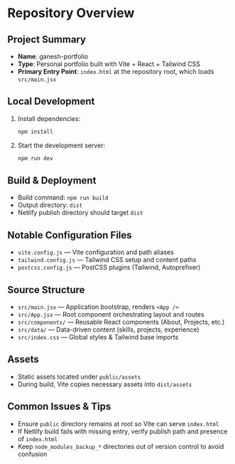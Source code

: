 # Repository Overview

## Project Summary
- **Name**: ganesh-portfolio
- **Type**: Personal portfolio built with Vite + React + Tailwind CSS
- **Primary Entry Point**: `index.html` at the repository root, which loads `src/main.jsx`

## Local Development
1. Install dependencies:
   ```bash
   npm install
   ```
2. Start the development server:
   ```bash
   npm run dev
   ```

## Build & Deployment
- Build command: `npm run build`
- Output directory: `dist`
- Netlify publish directory should target `dist`

## Notable Configuration Files
- `vite.config.js` — Vite configuration and path aliases
- `tailwind.config.js` — Tailwind CSS setup and content paths
- `postcss.config.js` — PostCSS plugins (Tailwind, Autoprefixer)

## Source Structure
- `src/main.jsx` — Application bootstrap, renders `<App />`
- `src/App.jsx` — Root component orchestrating layout and routes
- `src/components/` — Reusable React components (About, Projects, etc.)
- `src/data/` — Data-driven content (skills, projects, experience)
- `src/index.css` — Global styles & Tailwind base imports

## Assets
- Static assets located under `public/assets`
- During build, Vite copies necessary assets into `dist/assets`

## Common Issues & Tips
- Ensure `public` directory remains at root so Vite can serve `index.html`
- If Netlify build fails with missing entry, verify publish path and presence of `index.html`
- Keep `node_modules_backup_*` directories out of version control to avoid confusion